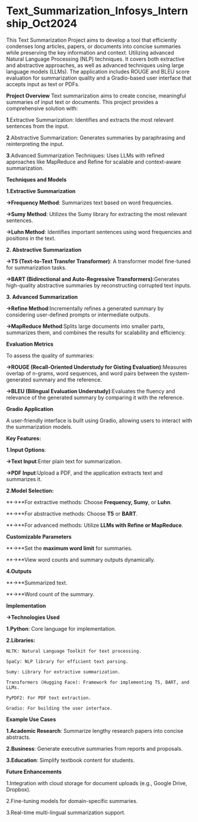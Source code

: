 # Text_Summarization_Infosys_Internship_Oct2024
This Text Summarization Project aims to develop a tool that efficiently condenses long articles, papers, or documents into concise summaries while preserving the key information and context. Utilizing advanced Natural Language Processing (NLP) techniques.
It covers both extractive and abstractive approaches, as well as advanced techniques using large language models (LLMs). The application includes ROUGE and BLEU score evaluation for summarization quality and a Gradio-based user interface that accepts input as text or PDFs.

**Project Overview**
Text summarization aims to create concise, meaningful summaries of input text or documents. This project provides a comprehensive solution with:

**1**.Extractive Summarization: Identifies and extracts the most relevant sentences from the input.

**2**.Abstractive Summarization: Generates summaries by paraphrasing and reinterpreting the input.

**3**.Advanced Summarization Techniques: Uses LLMs with refined approaches like MapReduce and Refine for scalable and context-aware summarization.

**Techniques and Models**

**1.Extractive Summarization**
  
  **->Frequency Method**: Summarizes text based on word frequencies.
  
  **->Sumy Method**: Utilizes the Sumy library for extracting the most relevant sentences.
  
  **->Luhn Method**: Identifies important sentences using word frequencies and positions in the text.

**2. Abstractive Summarization**

  
  **->T5 (Text-to-Text Transfer Transformer)**: A transformer model fine-tuned for summarization tasks.
  
  **->BART (Bidirectional and Auto-Regressive Transformers)**:Generates high-quality abstractive summaries by reconstructing     corrupted text inputs.


**3. Advanced Summarization**

  
  **->Refine Method**:Incrementally refines a generated summary by considering user-defined prompts or intermediate outputs.
  
  **->MapReduce Method**:Splits large documents into smaller parts, summarizes them, and combines the results for scalability    and efficiency.


**Evaluation Metrics**

To assess the quality of summaries:

**->ROUGE (Recall-Oriented Understudy for Gisting Evaluation)**:Measures overlap of n-grams, word sequences, and word pairs between the system-generated summary and the reference.

**->BLEU (Bilingual Evaluation Understudy)**:Evaluates the fluency and relevance of the generated summary by comparing it with the reference.

**Gradio Application**

A user-friendly interface is built using Gradio, allowing users to interact with the summarization models.

**Key Features:**

**1.Input Options**:

  **->Text Input**:Enter plain text for summarization.
  
  **->PDF Input**:Upload a PDF, and the application extracts text and summarizes it.

**2.Model Selection:**

  
  **->**For extractive methods: Choose **Frequency, Sumy**, or **Luhn**.
  
  **->**For abstractive methods: Choose **T5** or **BART**.
  
  **->**For advanced methods: Utilize **LLMs with Refine or MapReduce**.

  
**Customizable Parameters**
 
  **->**Set the **maximum word limit** for summaries.
 
  **->**View word counts and summary outputs dynamically.

**4.Outputs**
  
  **->**Summarized text.
  
  **->**Word count of the summary.

  
**Implementation**


**->Technologies Used**
  
  **1.Python**: Core language for implementation.
  
  **2.Libraries:**
  
    NLTK: Natural Language Toolkit for text processing.
    
    SpaCy: NLP library for efficient text parsing.
    
    Sumy: Library for extractive summarization.
    
    Transformers (Hugging Face): Framework for implementing T5, BART, and LLMs.
    
    PyPDF2: For PDF text extraction.
    
    Gradio: For building the user interface.
    

**Example Use Cases**

  **1.Academic Research**: Summarize lengthy research papers into concise abstracts.
  
  **2.Business**: Generate executive summaries from reports and proposals.
  
  **3.Education**: Simplify textbook content for students.


**Future Enhancements**

  1.Integration with cloud storage for document uploads (e.g., Google Drive, Dropbox).
  
  2.Fine-tuning models for domain-specific summaries.
  
  3.Real-time multi-lingual summarization support.
